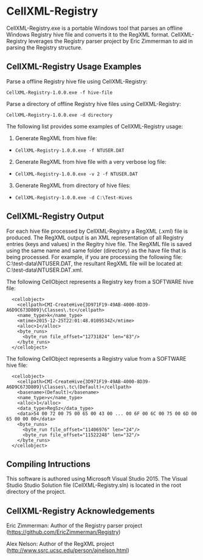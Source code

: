 # CellXML-Registry

CellXML-Registry.exe is a portable Windows tool that parses an offline Windows Registry hive file and converts it to the RegXML format. CellXML-Registry leverages the Registry parser project by Eric Zimmerman to aid in parsing the Registry structure.

## CellXML-Registry Usage Examples

Parse a offline Registry hive file using CellXML-Registry:

`CellXML-Registry-1.0.0.exe -f hive-file`

Parse a directory of offline Registry hive files using CellXML-Registry:

`CellXML-Registry-1.0.0.exe -d directory`

The following list provides some examples of CellXML-Registry usage:

1. Generate RegXML from hive file:
  * `CellXML-Registry-1.0.0.exe -f NTUSER.DAT`
2. Generate RegXML from hive file with a very verbose log file:
  * `CellXML-Registry-1.0.0.exe -v 2 -f NTUSER.DAT`
3. Generate RegXML from directory of hive files:
  * `CellXML-Registry-1.0.0.exe -d C:\Test-Hives`
  
## CellXML-Registry Output

For each hive file processed by CellXML-Registry a RegXML (.xml) file is produced. The RegXML output is an XML representation of all Registry entries (keys and values) in the Regitry hive file. The RegXML file is saved using the same name and same folder (directory) as the have file that is being processed. For example, if you are processing the following file: C:\test-data\NTUSER.DAT, the resultant RegXML file will be located at: C:\test-data\NTUSER.DAT.xml.

The following CellObject represents a Registry key from a SOFTWARE hive file:

```
  <cellobject>
    <cellpath>CMI-CreateHive{3D971F19-49AB-4000-8D39-A6D9C673D809}\Classes\.tc</cellpath>
    <name_type>k</name_type>
    <mtime>2015-12-25T22:01:48.0109534Z</mtime>
    <alloc>1</alloc>
    <byte_runs>
      <byte_run file_offset="12731824" len="83"/>
    </byte_runs>
  </cellobject>
```

The following CellObject represents a Registry value from a SOFTWARE hive file:

```
  <cellobject>
    <cellpath>CMI-CreateHive{3D971F19-49AB-4000-8D39-A6D9C673D809}\Classes\.tc\(Default)</cellpath>
    <basename>(Default)</basename>
    <name_type>v</name_type>
    <alloc>1</alloc>
    <data_type>RegSz</data_type>
    <data>54 00 72 00 75 00 65 00 43 00 ... 00 6F 00 6C 00 75 00 6D 00 65 00 00 00</data>
    <byte_runs>
      <byte_run file_offset="11406976" len="24"/>
      <byte_run file_offset="11522248" len="32"/>
    </byte_runs>
  </cellobject>
```

## Compiling Intructions

This software is authored using Microsoft Visual Studio 2015. The Visual Studio Studio Solution file (CellXML-Registry.sln) is located in the root directory of the project. 
  
## CellXML-Registry Acknowledgements

Eric Zimmerman: Author of the Registry parser project (https://github.com/EricZimmerman/Registry)

Alex Nelson: Author of the RegXML project (http://www.ssrc.ucsc.edu/person/ajnelson.html)
